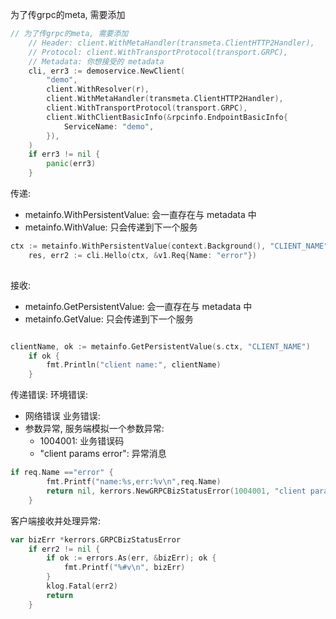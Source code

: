 为了传grpc的meta, 需要添加

```go
// 为了传grpc的meta, 需要添加
	// Header: client.WithMetaHandler(transmeta.ClientHTTP2Handler),
	// Protocol: client.WithTransportProtocol(transport.GRPC),
	// Metadata: 你想接受的 metadata
	cli, err3 := demoservice.NewClient(
		"demo",
		client.WithResolver(r),
		client.WithMetaHandler(transmeta.ClientHTTP2Handler),
		client.WithTransportProtocol(transport.GRPC),
		client.WithClientBasicInfo(&rpcinfo.EndpointBasicInfo{
			ServiceName: "demo",
		}),
	)
	if err3 != nil {
		panic(err3)
	}
```

传递:

- metainfo.WithPersistentValue: 会一直存在与 metadata 中
- metainfo.WithValue: 只会传递到下一个服务

```go
ctx := metainfo.WithPersistentValue(context.Background(), "CLIENT_NAME", "demo")
	res, err2 := cli.Hello(ctx, &v1.Req{Name: "error"})
	
```

接收:

- metainfo.GetPersistentValue: 会一直存在与 metadata 中
- metainfo.GetValue: 只会传递到下一个服务

```go

clientName, ok := metainfo.GetPersistentValue(s.ctx, "CLIENT_NAME")
	if ok {
		fmt.Println("client name:", clientName)
	}
```

传递错误:
环境错误:

- 网络错误
  业务错误:
- 参数异常, 服务端模拟一个参数异常:
    - 1004001: 业务错误码
    - "client params error": 异常消息

```go
if req.Name =="error" {
		fmt.Printf("name:%s,err:%v\n",req.Name)
		return nil, kerrors.NewGRPCBizStatusError(1004001, "client params error")
	}
```

客户端接收并处理异常:

```go
var bizErr *kerrors.GRPCBizStatusError
	if err2 != nil {
		if ok := errors.As(err, &bizErr); ok {
			fmt.Printf("%#v\n", bizErr)
		}
		klog.Fatal(err2)
		return
	}
```

